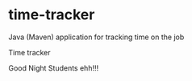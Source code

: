 # time-tracker
Java (Maven) application for tracking time on the job

Time tracker

Good Night Students ehh!!!

